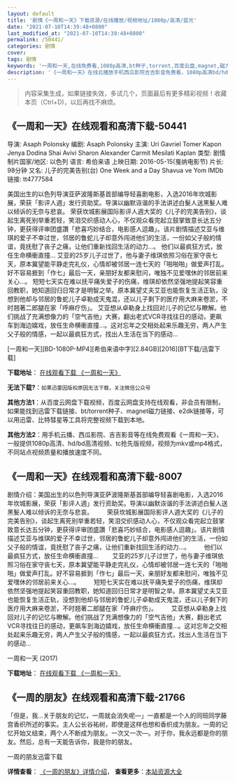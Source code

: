 ```yaml
---
layout: default
title: '剧情《一周和一天》下载资源/在线播放/视频地址/1080p/高清/蓝光'
date: "2021-07-10T14:39:48+0800"
last_modified_at: "2021-07-10T14:39:48+0800"
permalink: /50441/
categories: 剧情
cover:
tags: 剧情
keywords: '一周和一天,在线免费看,1080p高清,bt种子,torrent,百度云盘,magnet,磁力链,迅雷下载资源'
description: '《一周和一天》在线云播放手机西瓜影院吉吉影音免费看，1080p高清bd/hd未删减完整版和tc抢先枪版，mkv/mp4格式，附带bt/torrent种子、magnet/磁力链、百度云盘、网盘资源迅雷下载链接'
---
```


>内容采集生成，如果链接失效，多试几个，页面最后有更多精彩视频！收藏本页（Ctrl+D)，以后再找不麻烦。


## 《一周和一天》在线观看和高清下载-50441

导演: Asaph Polonsky 编剧: Asaph Polonsky 主演: Uri Gavriel Tomer Kapon Jenya Dodina Shai Avivi Sharon Alexander Carmit Mesilati Kaplan 类型: 剧情 制片国家/地区: 以色列 语言: 希伯来语 上映日期: 2016-05-15(戛纳电影节) 片长: 98分钟 又名: 儿子的完美告别(台) One Week and a Day Shavua ve Yom IMDb链接: tt4777584

美国出生的以色列导演亚萨波隆斯基首部编导轻喜剧电影，入选2016年坎城影展，荣获「影评人週」发行资助奖。导演以幽默诙谐的手法讲述白髮人送黑髮人难以倾诉的无奈与悲哀。 荣获坎城影展国际影评人週大奖的《儿子的完美告别》，谈起生离死别举重若轻，笑泪交织感动人心，不仅观众看完起立鼓掌致意长达五分钟，更获得评审团盛讚「悲喜巧妙结合，电影感人逗趣」。该片剧情描述艾亚与维琪的爱子不幸过世，邻居的鲁蛇儿子却意外闯进他们的生活，一份如父子般的情谊，竟抚慰了丧子之痛，让他们重新找回生活的动力…。 他们以最疯狂方式，放任生命横衝直撞… 艾亚的25岁儿子过世了，他与妻子维琪依照习俗在家守丧七天，原本冀望能平静走完礼仪，心情却被邻居一连七天的「啪啪啪」做爱声打乱。好不容易捱到「作七」最后一天，亲朋好友都来慰问，唯独不见爱嘿休的邻居前来关心…。 短短七天实在难以抚平痛失爱子的伤痛，维琪却依然坚强地提起笑容重回教职，她知道回归日常才是明智之举。原本冀望丈夫艾亚也能恢复生活正轨，没想到他却与邻居的鲁蛇儿子卓勒成天鬼混，还以儿子剩下的医疗用大麻来卷淤，不时翘著二郎腿在家「呼麻疗伤」。 艾亚想从卓勒身上找回对儿子的记忆与瞭解。他们挑战了充满想像力的「空气吉他」大赛，翻出老式VCR寻找往日的感动，更飙车到海边嬉戏，放任生命横衝直撞…。这对忘年之交相处起来乐趣无穷，两人产生父子般的情感，一起以最疯狂方式，找出人生活在当下的感动…


[一周和一天][BD-1080P-MP4][希伯来语中字][2.84GB][2016][BT下载/迅雷下载]

**下载地址**： [在线观看下载 《一周和一天》](https://www.btdx8.com/torrent/yzhyt_2016.html) 


**无法下载?**：`如果迅雷因版权原因无法下载，关注微信公众号 `

**其他方法1**：从百度云网盘下载视频，百度云网盘支持在线观看，非会员有限制，如果能找到迅雷下载链接、bt/torrent种子、magnet磁力链接、e2dk链接等，可以用迅雷、比特彗星等工具将完整视频下载到本地。

**其他方法2**：用手机云播、西瓜影院、吉吉影音等在线免费观看《一周和一天》，一般提供1080p高清、hd/bd高清视频、tc抢先版视频，视频为mkv或mp4格式，不同站点视频质量和播放速度不同。


## 《一周和一天》在线观看和高清下载-8007

剧情介绍：美国出生的以色列导演亚萨波隆斯基首部编导轻喜剧电影，入选2016年坎城影展，荣获「影评人週」发行资助奖。导演以幽默诙谐的手法讲述白髮人送黑髮人难以倾诉的无奈与悲哀。  　　荣获坎城影展国际影评人週大奖的《儿子的完美告别》，谈起生离死别举重若轻，笑泪交织感动人心，不仅观众看完起立鼓掌致意长达五分钟，更获得评审团盛讚「悲喜巧妙结合，电影感人逗趣」。该片剧情描述艾亚与维琪的爱子不幸过世，邻居的鲁蛇儿子却意外闯进他们的生活，一份如父子般的情谊，竟抚慰了丧子之痛，让他们重新找回生活的动力…。  　　他们以最疯狂方式，放任生命横衝直撞…  　　艾亚的25岁儿子过世了，他与妻子维琪依照习俗在家守丧七天，原本冀望能平静走完礼仪，心情却被邻居一连七天的「啪啪啪」做爱声打乱。好不容易捱到「作七」最后一天，亲朋好友都来慰问，唯独不见爱嘿休的邻居前来关心…。  　　短短七天实在难以抚平痛失爱子的伤痛，维琪却依然坚强地提起笑容重回教职，她知道回归日常才是明智之举。原本冀望丈夫艾亚也能恢复生活正轨，没想到他却与邻居的鲁蛇儿子卓勒成天鬼混，还以儿子剩下的医疗用大麻来卷淤，不时翘著二郎腿在家「呼麻疗伤」。  　　艾亚想从卓勒身上找回对儿子的记忆与瞭解。他们挑战了充满想像力的「空气吉他」大赛，翻出老式VCR寻找往日的感动，更飙车到海边嬉戏，放任生命横衝直撞…。这对忘年之交相处起来乐趣无穷，两人产生父子般的情感，一起以最疯狂方式，找出人生活在当下的感动…


一周和一天 (2017)

**下载地址**： [在线观看下载 《一周和一天》](https://www.btbtdy.me/btdy/dy11788.html) 


## 《一周的朋友》在线观看和高清下载-21766

「但是，我&hellip;关于朋友的记忆，一周就会消失呢—」一直都是一个人的同班同学藤宫香织所述的事实。主人公长谷祐树，即使是这样也想和香织成为朋友。一周的记忆开始又结束，两个人不断成为朋友。一次又一次&mdash;。对于你，我永远都是你的朋友。然后，总有一天能告诉你，我是你的朋友。</p>


一周的朋友迅雷下载

**详情查看**： [《一周的朋友》详情介绍](/movie/21766/)， **查看更多**：[本站资源大全](/movie/t/all/)

